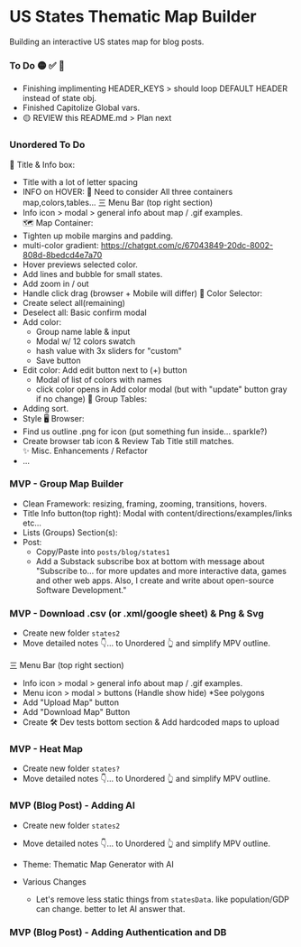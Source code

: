 # US States Thematic Map Builder
Building an interactive US states map for blog posts.

### To Do 🟡 ✅ 🚨
- Finishing implimenting HEADER_KEYS > should loop DEFAULT HEADER instead of state obj.
- Finished Capitolize Global vars. 
- 🟡 REVIEW this README.md > Plan next


### Unordered To Do
👤 Title & Info box:
  - Title with a lot of letter spacing
  - INFO on HOVER: 🤔 Need to consider All three containers map,colors,tables... 
三 Menu Bar (top right section)
  - Info icon > modal > general info about map / .gif examples.  
🗺️ Map Container:
  - Tighten up mobile margins and padding.
  - multi-color gradient: https://chatgpt.com/c/67043849-20dc-8002-808d-8bedcd4e7a70
  - Hover previews selected color.
  - Add lines and bubble for small states.
  - Add zoom in / out 
  - Handle click drag (browser + Mobile will differ)
🎨 Color Selector: 
  - Create select all(remaining)
  - Deselect all: Basic confirm modal
  - Add color: 
    - Group name lable & input
    - Modal w/ 12 colors swatch 
    - hash value with 3x sliders for "custom"
    - Save button
  - Edit color: Add edit button next to (+) button 
    - Modal of list of colors with names
    - click color opens in Add color modal (but with "update" button gray if no change)
🎼 Group Tables: 
  - Adding sort. 
  - Style
🖥️ Browser:
  - Find us outline .png for icon (put something fun inside... sparkle?)
  - Create browser tab icon & Review Tab Title still matches.   
✨ Misc. Enhancements / Refactor
  - ...


### MVP - Group Map Builder
- Clean Framework: resizing, framing, zooming, transitions, hovers.
- Title Info button(top right): Modal with content/directions/examples/links etc...
- Lists (Groups) Section(s):
- Post: 
  - Copy/Paste into `posts/blog/states1` 
  - Add a Substack subscribe box at bottom with message about "Subscribe to... for more updates and more interactive data, games and other web apps. Also, I create and write about open-source Software Development."


### MVP - Download .csv (or .xml/google sheet) & Png & Svg
- Create new folder `states2`
- Move detailed notes 👇... to Unordered 👆 and simplify MPV outline.

三 Menu Bar (top right section)
  - Info icon > modal > general info about map / .gif examples.  
  - Menu icon > modal > buttons (Handle show hide) *See polygons
  - Add "Upload Map" button  
  - Add "Download Map" Button
  - Create 🛠️ Dev tests bottom section & Add hardcoded maps to upload


### MVP - Heat Map
- Create new folder `states?`
- Move detailed notes 👇... to Unordered 👆 and simplify MPV outline.


### MVP (Blog Post) - Adding AI
- Create new folder `states2`
- Move detailed notes 👇... to Unordered 👆 and simplify MPV outline.

- Theme: Thematic Map Generator with AI
- Various Changes
  - Let's remove less static things from `statesData`. like population/GDP can change. better to let AI answer that. 

### MVP (Blog Post) - Adding Authentication and DB
